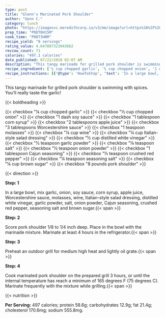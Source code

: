 ```yaml
---
type: post
title: "Glenn's Marinated Pork Shoulder"
author: "Genn C."
category: lunch
photo: "https://imagesvc.meredithcorp.io/v3/mm/image?url=https%3A%2F%2Fimages.media-allrecipes.com%2Fuserphotos%2F960084.jpg"
prep_time: "P0DT0H15M"
cook_time: "P0DT3H0M"
recipe_yield: "8 servings"
rating_value: 4.647887323943662
review_count: 71
calories: "497.1 calories"
date_published: 07/22/2018 02:07 AM
description: "This tangy marinade for grilled pork shoulder is swimming with spices. You'll really taste the garlic!"
recipe_ingredient: ['¼ cup chopped garlic', '½ cup chopped onion', '1 dash soy sauce', '1 tablespoon corn syrup', '2 tablespoons apple juice', '3 tablespoons Worcestershire sauce', '1 teaspoon molasses', '¼ cup wine', '¼ cup Italian-style salad dressing', '½ cup distilled white vinegar', '½ teaspoon garlic powder', '⅛ teaspoon salt', '½ teaspoon onion powder', '1 tablespoon Cajun seasoning', '½ teaspoon crushed red pepper', '¼ teaspoon seasoning salt', '¼ cup brown sugar', '8 pounds pork shoulder']
recipe_instructions: [{'@type': 'HowToStep', 'text': 'In a large bowl, mix garlic, onion, soy sauce, corn syrup, apple juice, Worcestershire sauce, molasses, wine, Italian-style salad dressing, distilled white vinegar, garlic powder, salt, onion powder, Cajun seasoning, crushed red pepper, seasoning salt and brown sugar.\n'}, {'@type': 'HowToStep', 'text': 'Score pork shoulder 1/8 to 1/4 inch deep. Place in the bowl with the marinade mixture. Marinate at least 4 hours in the refrigerator.\n'}, {'@type': 'HowToStep', 'text': 'Preheat an outdoor grill for medium high heat and lightly oil grate.\n'}, {'@type': 'HowToStep', 'text': 'Cook marinated pork shoulder on the prepared grill 3 hours, or until the internal temperature has reach a minimum of 165 degrees F (75 degrees C). Marinate frequently with the mixture while grilling.\n'}]
---
```


This tangy marinade for grilled pork shoulder is swimming with spices. You'll really taste the garlic! 

{{< boldheading >}}

{{< checkbox "¼ cup chopped garlic" >}}
{{< checkbox "½ cup chopped onion" >}}
{{< checkbox "1 dash soy sauce" >}}
{{< checkbox "1 tablespoon corn syrup" >}}
{{< checkbox "2 tablespoons apple juice" >}}
{{< checkbox "3 tablespoons Worcestershire sauce" >}}
{{< checkbox "1 teaspoon molasses" >}}
{{< checkbox "¼ cup wine" >}}
{{< checkbox "¼ cup Italian-style salad dressing" >}}
{{< checkbox "½ cup distilled white vinegar" >}}
{{< checkbox "½ teaspoon garlic powder" >}}
{{< checkbox "⅛ teaspoon salt" >}}
{{< checkbox "½ teaspoon onion powder" >}}
{{< checkbox "1 tablespoon Cajun seasoning" >}}
{{< checkbox "½ teaspoon crushed red pepper" >}}
{{< checkbox "¼ teaspoon seasoning salt" >}}
{{< checkbox "¼ cup brown sugar" >}}
{{< checkbox "8 pounds pork shoulder" >}}


{{< direction >}}

**Step: 1**

In a large bowl, mix garlic, onion, soy sauce, corn syrup, apple juice, Worcestershire sauce, molasses, wine, Italian-style salad dressing, distilled white vinegar, garlic powder, salt, onion powder, Cajun seasoning, crushed red pepper, seasoning salt and brown sugar.{{< span >}}

**Step: 2**

Score pork shoulder 1/8 to 1/4 inch deep. Place in the bowl with the marinade mixture. Marinate at least 4 hours in the refrigerator.{{< span >}}

**Step: 3**

Preheat an outdoor grill for medium high heat and lightly oil grate.{{< span >}}

**Step: 4**

Cook marinated pork shoulder on the prepared grill 3 hours, or until the internal temperature has reach a minimum of 165 degrees F (75 degrees C). Marinate frequently with the mixture while grilling.{{< span >}}

{{< nutrition >}}

**Per Serving:** 497 calories; protein 58.6g; carbohydrates 12.9g; fat 21.4g; cholesterol 170.6mg; sodium 555.8mg.